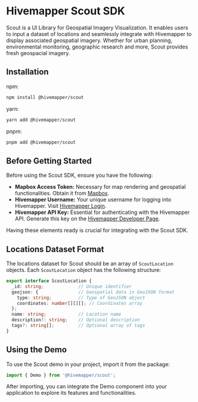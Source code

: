 # Hivemapper Scout SDK
Scout is a UI Library for Geospatial Imagery Visualization. It enables users to input a dataset of locations and seamlessly integrate with Hivemapper to display associated geospatial imagery. Whether for urban planning, environmental monitoring, geographic research and more, Scout provides fresh geospacial imagery.

## Installation

npm:

```bash
npm install @hivemapper/scout
```

yarn:

```bash
yarn add @hivemapper/scout
```

pnpm:

```bash
pnpm add @hivemapper/scout
```

## Before Getting Started

Before using the Scout SDK, ensure you have the following:

- **Mapbox Access Token:** Necessary for map rendering and geospatial functionalities. Obtain it from [Mapbox](https://www.mapbox.com/).
- **Hivemapper Username:** Your unique username for logging into Hivemapper. Visit [Hivemapper Login](https://www.hivemapper.com/login).
- **Hivemapper API Key:** Essential for authenticating with the Hivemapper API. Generate this key on the [Hivemapper Developer Page](https://www.hivemapper.com/developer/map-image-api).

Having these elements ready is crucial for integrating with the Scout SDK.

## Locations Dataset Format

The locations dataset for Scout should be an array of `ScoutLocation` objects. Each `ScoutLocation` object has the following structure:

```typescript
export interface ScoutLocation {
  _id: string;             // Unique identifier
  geojson: {               // Geospatial data in GeoJSON format
    type: string;          // Type of GeoJSON object
    coordinates: number[][][]; // Coordinates array
  };
  name: string;            // Location name
  description?: string;    // Optional description
  tags?: string[];         // Optional array of tags
}
```

## Using the Demo

To use the Scout demo in your project, import it from the package:

```typescript
import { Demo } from '@hivemapper/scout';
```

After importing, you can integrate the Demo component into your application to explore its features and functionalities.

